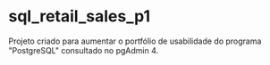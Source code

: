 # sql_retail_sales_p1
Projeto criado para aumentar o portfólio de usabilidade do programa "PostgreSQL" consultado no pgAdmin 4.
